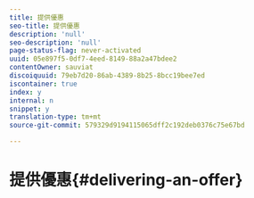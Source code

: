 ```yaml
---
title: 提供優惠
seo-title: 提供優惠
description: 'null'
seo-description: 'null'
page-status-flag: never-activated
uuid: 05e897f5-0df7-4eed-8149-88a2a47bdee2
contentOwner: sauviat
discoiquuid: 79eb7d20-86ab-4389-8b25-8bcc19bee7ed
iscontainer: true
index: y
internal: n
snippet: y
translation-type: tm+mt
source-git-commit: 579329d9194115065dff2c192deb0376c75e67bd

---
```



# 提供優惠{#delivering-an-offer}

